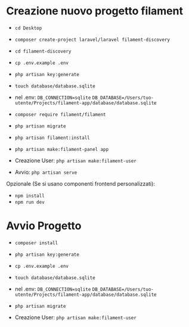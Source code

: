 # Creazione nuovo progetto filament

* `cd Desktop`
* `composer create-project laravel/laravel filament-discovery`
* `cd filament-discovery`
* `cp .env.example .env`
* `php artisan key:generate`
* `touch database/database.sqlite`
* nel .env:
    `DB_CONNECTION=sqlite`
    `DB_DATABASE=/Users/tuo-utente/Projects/filament-app/database/database.sqlite`
* `composer require filament/filament`
* `php artisan migrate`
* `php artisan filament:install`
* `php artisan make:filament-panel app`

* Creazione User: `php artisan make:filament-user`

* Avvio: `php artisan serve`

Opzionale (Se si usano componenti frontend personalizzati):
* `npm install`
* `npm run dev`

# Avvio Progetto

* `composer install`
* `php artisan key:generate`
* `cp .env.example .env`
* `touch database/database.sqlite`
* nel .env:
    `DB_CONNECTION=sqlite`
    `DB_DATABASE=/Users/tuo-utente/Projects/filament-app/database/database.sqlite`
* `php artisan migrate`

* Creazione User: `php artisan make:filament-user`